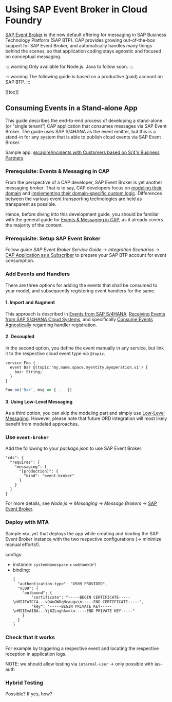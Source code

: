 # Using SAP Event Broker in Cloud Foundry

[SAP Event Broker](https://help.sap.com/docs/event-broker) is the new default offering for messaging in SAP Business Technology Platform (SAP BTP).
CAP provides growing out-of-the-box support for SAP Event Broker, and automatically handles many things behind the scenes, so that application coding stays agnostic and focused on conceptual messaging.

::: warning
Only available for Node.js. Java to follow soon.
:::

::: warning
The following guide is based on a productive (paid) account on SAP BTP.
:::

[[toc]]

<span id="eventbrokerfeaturematrix" />



## Consuming Events in a Stand-alone App

This guide describes the end-to-end process of developing a stand-alone (or "single tenant") CAP application that consumes messages via SAP Event Broker.
The guide uses SAP S/4HANA as the event emitter, but this is a stand-in for any system that is able to publish cloud events via SAP Event Broker.

Sample app: [@capire/incidents with Customers based on S/4's Business Partners](https://github.com/cap-js/incidents-app/tree/event-broker)


### Prerequisite: Events & Messaging in CAP

From the perspective of a CAP developer, SAP Event Broker is yet another messaging broker.
That is to say, CAP developers focus on [modeling their domain](../domain-modeling) and [implementing their domain-specific custom logic](../providing-services#custom-logic).
Differences between the various event transporting technologies are held as transparent as possible.

Hence, before diving into this development guide, you should be familiar with the general guide for [Events & Messaging in CAP](../messaging/), as it already covers the majority of the content.


### Prerequisite: Setup SAP Event Broker

Follow guide _SAP Event Broker Service Guide_ &rarr; _Integration Scenarios_ &rarr; [CAP Application as a Subscriber](https://help.sap.com/docs/event-broker/event-broker-draft-service/integration-example-using-cap-application?state=DRAFT) to prepare your SAP BTP account for event consumption.


### Add Events and Handlers

There are three options for adding the events that shall be consumed to your model, and subsequently registering event handlers for the same.

#### 1. Import and Augment

This approach is described in [Events from SAP S/4HANA](../messaging/#events-from-sap-s-4hana), [Receiving Events from SAP S/4HANA Cloud Systems](../messaging/s4), and specifically [Consume Events Agnostically](../messaging/s4#consume-events-agnostically) regarding handler registration.

#### 2. Decoupled

In the second option, you define the event manually in any service, but link it to the respective cloud event type via `@topic`.

```cds
service Foo {
  event Bar @(topic:'my.name.space.myentity.myoperation.v1') {
    baz: String;
  }
}
```
```js
Foo.on('Bar', msg => { ... })
```

#### 3. Using Low-Level Messaging

As a third option, you can skip the modeling part and simply use [Low-Level Messaging](../messaging/s4#using-low-level-messaging).
However, please note that future ORD integration will most likely benefit from modeled approaches.


### Use `event-broker`

Add the following to your _package.json_ to use SAP Event Broker:

```jsonc
"cds": {
  "requires": {
    "messaging": {
      "[production]": {
        "kind": "event-broker"
      }
    }
  }
}
```

For more details, see _Node.js_ &rarr; _Messaging_ &rarr; _Message Brokers_ &rarr; [SAP Event Broker](../../node.js/messaging#sap-event-broker).


### Deploy with MTA

Sample `mta.yml` that deploys the app while creating and binding the SAP Event Broker instance with the two respective configurations (→ minimize manual efforts!).

configs:
- instance: `systemNamespace` + `webhookUrl`
- binding:
  ```jsonc
  {
    "authentication-type": "X509_PROVIDED",
    "x509": {
      "outbound": {
          "certificate": "-----BEGIN CERTIFICATE-----\nMIIFuTCCA...vD4uOWDqNcaug=\n-----END CERTIFICATE-----",
          "key": "-----BEGIN PRIVATE KEY-----\nMIIEvAIBA...Yj6ZLnghA==\n-----END PRIVATE KEY-----"
      }
    }
  }
  ```


<!--

### Create System and Integration Dependency → TODO for EB

Manually add CAP app to _System Landscape_:

![](assets/event_broker_add_system.png)

And define its interest as _Integration Dependency_:

![](assets/event_broker_add_integration_dependency_1.png)
![](assets/event_broker_add_integration_dependency_2.png)
![](assets/event_broker_add_integration_dependency_3.png)


### Create Formation → TODO for EB

- Formation Type: _Eventing Between SAP Cloud Systems_
- System Types: _SAP S/4HANA Cloud_, _SAP Event Broker_, and _SAP BTP Application_ ([to be added](https://jira.tools.sap/browse/NGPBUG-398030))

Note: Until system type _SAP BTP Application_ is available, use formation type _Eventing Between SAP Cloud Systems Demo_ and system type _CAP Application_ instead.


### Enable Event Consumption → TODO for EB

In SAP Event Broker Application, ...

-->


### Check that it works

For example by triggering a respective event and locating the respective reception in application logs.

NOTE: we should allow testing via `internal-user` → only possible with ias-auth


### Hybrid Testing

Possible? If yes, how?



<span id="eventbrokersaasconsuming" />

<span id="eventbrokersaaspublishing" />
